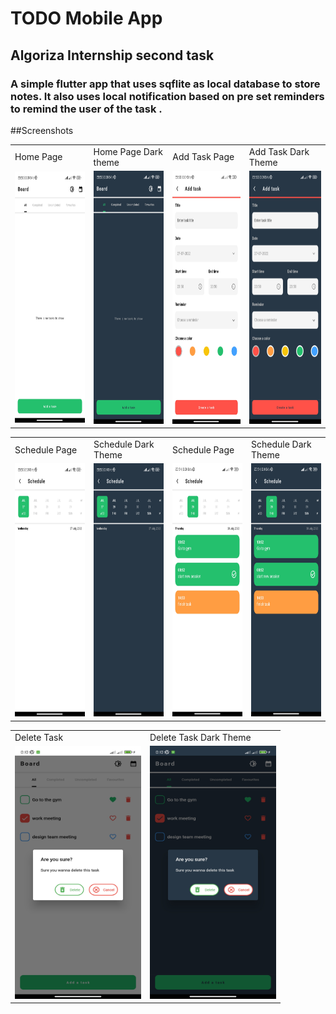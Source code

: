 # TODO Mobile App

## Algoriza Internship second task
### A simple flutter app that uses sqflite as local database to store notes. It also uses local notification based on pre set reminders to remind the user of the task .

##Screenshots


<table>
  <tr>
     <td>Home Page</td>
     <td>Home Page Dark theme</td>
     <td>Add Task Page</td>
     <td>Add Task Dark Theme</td>
  </tr>
  <tr>
    <td><img src="https://github.com/sherief4/flutter-todo/blob/main/screenshots/1.jpg" width=202 height=402></td>
    <td><img src="https://github.com/sherief4/flutter-todo/blob/main/screenshots/1dark.jpg" width=202 height=405></td>
    <td><img src="https://github.com/sherief4/flutter-todo/blob/main/screenshots/2.jpg" width=202 height=405></td>
    <td><img src="https://github.com/sherief4/flutter-todo/blob/main/screenshots/2dark.jpg" width=202 height=405></td>
  </tr>
 </table>

<table>
  <tr>
     <td>Schedule Page</td>
     <td>Schedule Dark Theme</td>
     <td>Schedule Page</td>
     <td>Schedule Dark Theme</td>

  </tr>
  <tr>
    <td><img src="https://github.com/sherief4/flutter-todo/blob/main/screenshots/3.jpg" width=202 height=405></td>
    <td><img src="https://github.com/sherief4/flutter-todo/blob/main/screenshots/3dark.jpg" width=202 height=405></td>
    <td><img src="https://github.com/sherief4/flutter-todo/blob/main/screenshots/4.jpg" width=202 height=405></td>
    <td><img src="https://github.com/sherief4/flutter-todo/blob/main/screenshots/4dark.jpg" width=202 height=405></td>
  </tr>
 </table>
 
<table>
  <tr>
    <td>Delete Task</td>
     <td>Delete Task Dark Theme</td>

  </tr>
  <tr>
 <td><img src="https://github.com/sherief4/flutter-todo/blob/main/screenshots/5.jpg" width=202 height=405></td>
    <td><img src="https://github.com/sherief4/flutter-todo/blob/main/screenshots/5dark.jpg" width=202 height=405></td>
  </tr>
 </table>

